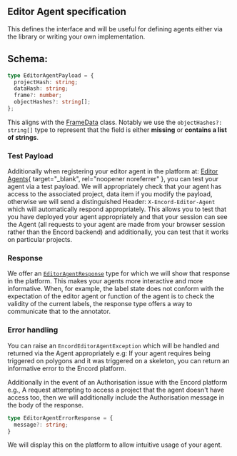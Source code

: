 ## Editor Agent specification

This defines the interface and will be useful for defining agents either via the library or writing your own implementation.

## Schema:
```typescript
type EditorAgentPayload = {
  projectHash: string;
  dataHash: string;
  frame?: number;
  objectHashes?: string[];
};
```

This aligns with the [FrameData](../reference/core.md#encord_agents.core.data_model.FrameData) class. Notably we use the `objectHashes?: string[]` type to represent that the field is either **missing** or **contains a list of strings**.

### Test Payload

Additionally when registering your editor agent in the platform at: [Editor Agents](https://app.encord.com/agents/editor-agents?limit=10){ target="\_blank", rel="noopener noreferrer" }, you can test your agent via a test payload. We will appropriately check that your agent has access to the associated project, data item if you modify the payload, otherwise we will send a distinguished Header: `X-Encord-Editor-Agent` which will automatically respond appropriately. This allows you to test that you have deployed your agent appropriately and that your session can see the Agent (all requests to your agent are made from your browser session rather than the Encord backend) and additionally, you can test that it works on particular projects.

### Response

We offer an [`EditorAgentResponse`](../reference/core.md#encord_agents.core.data_model.EditorAgentResponse) type for which we will show that response in the platform. 
This makes your agents more interactive and more informative. 
When, for example, the label state does not conform with the expectation of the editor agent or function of the agent is to check the validity of the current labels, the response type offers a way to communicate that to the annotator.
### Error handling

You can raise an `EncordEditorAgentException` which will be handled and returned via the Agent appropriately e.g: If your agent requires being triggered on polygons and it was triggered on a skeleton, you can return an informative error to the Encord platform.

Additionally in the event of an Authorisation issue with the Encord platform e.g., A request attempting to access a project that the agent doesn't have access too, then we will additionally include the Authorisation message in the body of the response. 

```typescript
type EditorAgentErrorResponse = {
  message?: string;
}
```

We will display this on the platform to allow intuitive usage of your agent.
